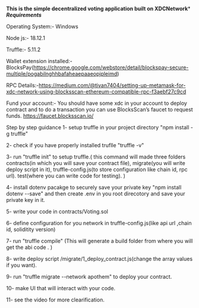 
**********This is the simple decentralized voting application built on XDCNetwork***********
***Requirements***

Operating System:- Windows

Node js:- 18.12.1

Truffle:- 5.11.2

Wallet extension installed:- BlocksPay(https://chrome.google.com/webstore/detail/blockspay-secure-multiple/pogabilnghhbafaheaepaaeopjpleimd)

RPC Details:-https://medium.com/@tivan7404/setting-up-metamask-for-xdc-network-using-blocksscan-ethereum-compatible-rpc-f3aebf27c9cd

Fund your account:- 
You should have some xdc in your account to deploy contract and to do a transaction you can use BlocksScan’s faucet to request funds.
https://faucet.blocksscan.io/

Step by step guidance
1- setup truffle in your project directory "npm install -g truffle"

2- check if you have properly installed truflle "truffle -v"

3- run "truffle init" to setup truffle.(
   this command will made three folders contracts(in which you will save your contract file),
   migrate(you will write deploy script in it),
   truffle-config.js(to store configuration like chain id, rpc url).
   test(where you can write code for testing).
   )

4- install dotenv pacakge to securely save your private key "npm install dotenv --save" and then create .env in you root direcotory and save your private key in it.

5- write your code in contracts/Voting.sol

6- define configuration for you network in truffle-config.js(like api url ,chain id, soliditity version)

7- run "truffle compile" (This will generate a build folder from where you will get the abi code .
)

8- write deploy script /migrate/1_deploy_contract.js(change the array values if you want).

9- run "truffle migrate --network apothem" to deploy your contract.

10- make UI that will interact with your code.

11- see the video for more clearification.